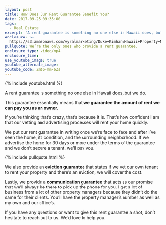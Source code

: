 ```yaml
---
layout: post
title: How Does Our Rent Guarantee Benefit You?
date: 2017-09-25 09:35:00
tags:
  - Real Estate
excerpt: 'A rent guarantee is something no one else in Hawaii does, but we do.'
enclosure: >-
  https://s3.amazonaws.com/vyralmarketing/Duke+Kimhan/Hawaii+Property+Management-+How+does+our+rent+guarantee+work%253F.mp4
pullquote: We’re the only ones who provide a rent guarantee.
enclosure_type: video/mp4
enclosure_time:
use_youtube_image: true
youtube_alternate_image:
youtube_code: Zmt6-mm-6Zs
---
```



{% include youtube.html %}

A rent guarantee is something no one else in Hawaii does, but we do.

This guarantee essentially means that **we guarantee the amount of rent we can pay you as an owner.**

If you’re thinking that’s crazy, that’s because it is. That’s how confident I am that our vetting and advertising processes will rent your home quickly.

We put our rent guarantee in writing once we’re face to face and after I’ve seen the home, its condition, and the surrounding neighborhood. If we advertise the home for 30 days or more under the terms of the guarantee and we don’t secure a tenant, we’ll pay you.

{% include pullquote.html %}

We also provide an **eviction guarantee** that states if we vet our own tenant to rent your property and there’s an eviction, we will cover the cost.

Lastly, we provide a **communication guarantee** that acts as our promise that we’ll always be there to pick up the phone for you. I get a lot of business from a lot of other property managers because they didn’t do the same for their clients. You’ll have the property manager’s number as well as my own and our office’s.

If you have any questions or want to give this rent guarantee a shot, don’t hesitate to reach out to us. We’d love to help you.